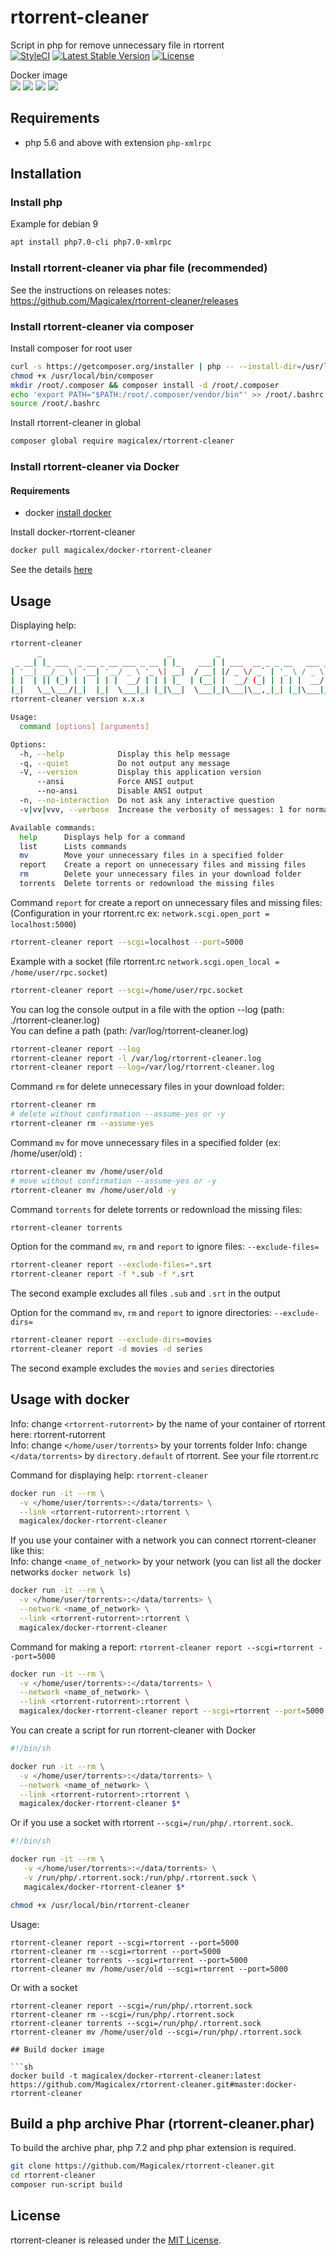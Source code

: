 # rtorrent-cleaner

Script in php for remove unnecessary file in rtorrent  
[![StyleCI](https://github.styleci.io/repos/158750704/shield?branch=master)](https://github.styleci.io/repos/158750704)
[![Latest Stable Version](https://poser.pugx.org/magicalex/rtorrent-cleaner/v/stable)](https://packagist.org/packages/magicalex/rtorrent-cleaner)
[![License](https://poser.pugx.org/magicalex/rtorrent-cleaner/license)](https://packagist.org/packages/magicalex/rtorrent-cleaner)

Docker image  
[![](https://images.microbadger.com/badges/image/magicalex/docker-rtorrent-cleaner.svg)](https://hub.docker.com/repository/docker/magicalex/docker-rtorrent-cleaner)
[![](https://img.shields.io/docker/automated/magicalex/docker-rtorrent-cleaner.svg)](https://hub.docker.com/r/magicalex/docker-rtorrent-cleaner/builds)
[![](https://img.shields.io/docker/pulls/magicalex/docker-rtorrent-cleaner.svg)](https://hub.docker.com/r/magicalex/docker-rtorrent-cleaner)
[![](https://img.shields.io/docker/stars/magicalex/docker-rtorrent-cleaner.svg)](https://hub.docker.com/r/magicalex/docker-rtorrent-cleaner)

## Requirements

- php 5.6 and above with extension `php-xmlrpc`

## Installation

### Install php

Example for debian 9
```sh
apt install php7.0-cli php7.0-xmlrpc
```

### Install rtorrent-cleaner via phar file (recommended)

See the instructions on releases notes: https://github.com/Magicalex/rtorrent-cleaner/releases

### Install rtorrent-cleaner via composer

Install composer for root user
```sh
curl -s https://getcomposer.org/installer | php -- --install-dir=/usr/local/bin --filename=composer
chmod +x /usr/local/bin/composer
mkdir /root/.composer && composer install -d /root/.composer
echo 'export PATH="$PATH:/root/.composer/vendor/bin"' >> /root/.bashrc
source /root/.bashrc
```

Install rtorrent-cleaner in global
```sh
composer global require magicalex/rtorrent-cleaner
```

### Install rtorrent-cleaner via Docker

#### Requirements

- docker [install docker](https://docs.docker.com/install)

Install docker-rtorrent-cleaner

```sh
docker pull magicalex/docker-rtorrent-cleaner
```

See the details [here](https://github.com/Magicalex/rtorrent-cleaner#usage-with-docker)

## Usage

Displaying help:
```sh
rtorrent-cleaner
      _                            _          _
 _ __| |_ ___  _ __ _ __ ___ _ __ | |_    ___| | ___  __ _ _ __   ___ _ __
| '__| __/ _ \| '__| '__/ _ \ '_ \| __|  / __| |/ _ \/ _` | '_ \ / _ \ '__|
| |  | || (_) | |  | | |  __/ | | | |_  | (__| |  __/ (_| | | | |  __/ |
|_|   \__\___/|_|  |_|  \___|_| |_|\__|  \___|_|\___|\__,_|_| |_|\___|_|
rtorrent-cleaner version x.x.x

Usage:
  command [options] [arguments]

Options:
  -h, --help            Display this help message
  -q, --quiet           Do not output any message
  -V, --version         Display this application version
      --ansi            Force ANSI output
      --no-ansi         Disable ANSI output
  -n, --no-interaction  Do not ask any interactive question
  -v|vv|vvv, --verbose  Increase the verbosity of messages: 1 for normal output, 2 for more verbose output and 3 for debug

Available commands:
  help      Displays help for a command
  list      Lists commands
  mv        Move your unnecessary files in a specified folder
  report    Create a report on unnecessary files and missing files
  rm        Delete your unnecessary files in your download folder
  torrents  Delete torrents or redownload the missing files
```

Command `report` for create a report on unnecessary files and missing files:  
(Configuration in your rtorrent.rc ex: `network.scgi.open_port = localhost:5000`)
```sh
rtorrent-cleaner report --scgi=localhost --port=5000
```

Example with a socket (file rtorrent.rc `network.scgi.open_local = /home/user/rpc.socket`)
```sh
rtorrent-cleaner report --scgi=/home/user/rpc.socket
```

You can log the console output in a file with the option --log (path: ./rtorrent-cleaner.log)  
You can define a path (path: /var/log/rtorrent-cleaner.log)
```sh
rtorrent-cleaner report --log
rtorrent-cleaner report -l /var/log/rtorrent-cleaner.log
rtorrent-cleaner report --log=/var/log/rtorrent-cleaner.log
```

Command `rm` for delete unnecessary files in your download folder:
```sh
rtorrent-cleaner rm
# delete without confirmation --assume-yes or -y
rtorrent-cleaner rm --assume-yes
```

Command `mv` for move unnecessary files in a specified folder (ex: /home/user/old) :
```sh
rtorrent-cleaner mv /home/user/old
# move without confirmation --assume-yes or -y
rtorrent-cleaner mv /home/user/old -y
```

Command `torrents` for delete torrents or redownload the missing files:
```sh
rtorrent-cleaner torrents
```

Option for the command `mv`, `rm` and `report` to ignore files: `--exclude-files=`
```sh
rtorrent-cleaner report --exclude-files=*.srt
rtorrent-cleaner report -f *.sub -f *.srt
```
The second example excludes all files `.sub` and `.srt` in the output

Option for the command `mv`, `rm` and `report` to ignore directories: `--exclude-dirs=`
```sh
rtorrent-cleaner report --exclude-dirs=movies
rtorrent-cleaner report -d movies -d series
```
The second example excludes the `movies` and `series` directories

## Usage with docker

Info: change `<rtorrent-rutorrent>` by the name of your container of rtorrent here: rtorrent-rutorrent  
Info: change `</home/user/torrents>` by your torrents folder
Info: change `</data/torrents>` by `directory.default` of rtorrent. See your file rtorrent.rc

Command for displaying help: `rtorrent-cleaner`
```sh
docker run -it --rm \
  -v </home/user/torrents>:</data/torrents> \
  --link <rtorrent-rutorrent>:rtorrent \
  magicalex/docker-rtorrent-cleaner
```

If you use your container with a network you can connect rtorrent-cleaner like this:  
Info: change `<name_of_network>` by your network (you can list all the docker networks `docker network ls`)
```sh
docker run -it --rm \
  -v </home/user/torrents>:</data/torrents> \
  --network <name_of_network> \
  --link <rtorrent-rutorrent>:rtorrent \
  magicalex/docker-rtorrent-cleaner
```

Command for making a report: `rtorrent-cleaner report --scgi=rtorrent --port=5000`
```sh
docker run -it --rm \
  -v </home/user/torrents>:</data/torrents> \
  --network <name_of_network> \
  --link <rtorrent-rutorrent>:rtorrent \
  magicalex/docker-rtorrent-cleaner report --scgi=rtorrent --port=5000
```

You can create a script for run rtorrent-cleaner with Docker
```sh
#!/bin/sh

docker run -it --rm \
  -v </home/user/torrents>:</data/torrents> \
  --network <name_of_network> \
  --link <rtorrent-rutorrent>:rtorrent \
  magicalex/docker-rtorrent-cleaner $*
```

Or if you use a socket with rtorrent `--scgi=/run/php/.rtorrent.sock`.
```sh
#!/bin/sh

docker run -it --rm \
   -v </home/user/torrents>:</data/torrents> \
   -v /run/php/.rtorrent.sock:/run/php/.rtorrent.sock \
   magicalex/docker-rtorrent-cleaner $*
```

```sh
chmod +x /usr/local/bin/rtorrent-cleaner
```

Usage:
```
rtorrent-cleaner report --scgi=rtorrent --port=5000
rtorrent-cleaner rm --scgi=rtorrent --port=5000
rtorrent-cleaner torrents --scgi=rtorrent --port=5000
rtorrent-cleaner mv /home/user/old --scgi=rtorrent --port=5000
```
Or with a socket
```
rtorrent-cleaner report --scgi=/run/php/.rtorrent.sock
rtorrent-cleaner rm --scgi=/run/php/.rtorrent.sock
rtorrent-cleaner torrents --scgi=/run/php/.rtorrent.sock
rtorrent-cleaner mv /home/user/old --scgi=/run/php/.rtorrent.sock

## Build docker image

```sh
docker build -t magicalex/docker-rtorrent-cleaner:latest https://github.com/Magicalex/rtorrent-cleaner.git#master:docker-rtorrent-cleaner
```

## Build a php archive Phar (rtorrent-cleaner.phar)

To build the archive phar, php 7.2 and php phar extension is required.
```sh
git clone https://github.com/Magicalex/rtorrent-cleaner.git
cd rtorrent-cleaner
composer run-script build
```

## License

rtorrent-cleaner is released under the [MIT License](https://github.com/Magicalex/rtorrent-cleaner/blob/master/LICENSE).
